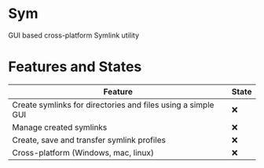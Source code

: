 # Sym
GUI based cross-platform Symlink utility

# Features and States
| Feature                                                      	| State 	|
|--------------------------------------------------------------	|-------	|
| Create symlinks for directories and files using a simple GUI 	| ❌     	|
| Manage created symlinks                                      	| ❌     	|
| Create, save and transfer symlink profiles                   	| ❌     	|
| Cross-platform (Windows, mac, linux)                         	| ❌     	|
